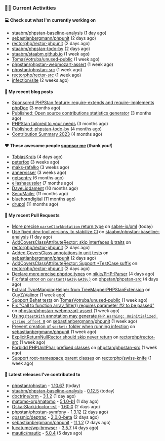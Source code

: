 ### 👨‍💻 Current Activities


#### 💻 Check out what I'm currently working on

- [staabm/phpstan-baseline-analysis](https://github.com/staabm/phpstan-baseline-analysis) (1 day ago)
- [sebastianbergmann/phpunit](https://github.com/sebastianbergmann/phpunit) (2 days ago)
- [rectorphp/rector-phpunit](https://github.com/rectorphp/rector-phpunit) (2 days ago)
- [staabm/phpstan-todo-by](https://github.com/staabm/phpstan-todo-by) (2 days ago)
- [staabm/staabm.github.io](https://github.com/staabm/staabm.github.io) (1 week ago)
- [TomasVotruba/unused-public](https://github.com/TomasVotruba/unused-public) (1 week ago)
- [phpstan/phpstan-webmozart-assert](https://github.com/phpstan/phpstan-webmozart-assert) (1 week ago)
- [phpstan/phpstan-src](https://github.com/phpstan/phpstan-src) (1 week ago)
- [rectorphp/rector-src](https://github.com/rectorphp/rector-src) (1 week ago)
- [infection/site](https://github.com/infection/site) (2 weeks ago)


#### 📜 My recent blog posts

- [Sponsored PHPStan feature: require-extends and require-implements phpDoc](https://staabm.github.io/2024/01/15/phpstan-require-extends-implements.html) (3 months ago)
- [Published: Open source contributions statistics generator](https://staabm.github.io/2024/01/10/oss-contribs-published.html) (3 months ago)
- [PHPStan tailored to your needs](https://staabm.github.io/2024/01/01/phpstan-customizing.html) (3 months ago)
- [Published: phpstan-todo-by](https://staabm.github.io/2023/12/17/phpstan-todo-by-published.html) (4 months ago)
- [Contribution Summary 2023](https://staabm.github.io/2023/12/07/contribution-summary-2023.html) (4 months ago)


#### ❤️ These awesome people [sponsor me](https://github.com/sponsors/staabm) (thank you!)

- [TobiasKrais](https://github.com/TobiasKrais) (4 days ago)
- [peterfox](https://github.com/peterfox) (3 weeks ago)
- [maks-rafalko](https://github.com/maks-rafalko) (3 weeks ago)
- [annervisser](https://github.com/annervisser) (3 weeks ago)
- [getsentry](https://github.com/getsentry) (6 months ago)
- [eliashaeussler](https://github.com/eliashaeussler) (7 months ago)
- [DaveLiddament](https://github.com/DaveLiddament) (10 months ago)
- [SecuMailer](https://github.com/SecuMailer) (11 months ago)
- [bluehorndigital](https://github.com/bluehorndigital) (11 months ago)
- [drupol](https://github.com/drupol) (11 months ago)


#### 🔨 My recent Pull Requests

- [More precise `parseClarkNotation` return type](https://github.com/sabre-io/xml/pull/272) on [sabre-io/xml](https://github.com/sabre-io/xml) (today)
- [Use fixed dev-tool versions, to stabilize CI](https://github.com/staabm/phpstan-baseline-analysis/pull/155) on [staabm/phpstan-baseline-analysis](https://github.com/staabm/phpstan-baseline-analysis) (1 day ago)
- [AddCoversClassAttributeRector: skip interfaces &amp; traits](https://github.com/rectorphp/rector-phpunit/pull/325) on [rectorphp/rector-phpunit](https://github.com/rectorphp/rector-phpunit) (2 days ago)
- [Added CoversClass annotations in unit tests](https://github.com/sebastianbergmann/phpunit/pull/5814) on [sebastianbergmann/phpunit](https://github.com/sebastianbergmann/phpunit) (2 days ago)
- [AddCoversClassAttributeRector: Support *TestCase suffix](https://github.com/rectorphp/rector-phpunit/pull/324) on [rectorphp/rector-phpunit](https://github.com/rectorphp/rector-phpunit) (2 days ago)
- [Declare more precise phpdoc types](https://github.com/nikic/PHP-Parser/pull/993) on [nikic/PHP-Parser](https://github.com/nikic/PHP-Parser) (4 days ago)
- [Fix fatal error on `constant(&#39;&#39;)`](https://github.com/phpstan/phpstan-src/pull/3013) on [phpstan/phpstan-src](https://github.com/phpstan/phpstan-src) (4 days ago)
- [Extract TypeMappingHelper from TreeMapperPHPStanExtension](https://github.com/CuyZ/Valinor/pull/523) on [CuyZ/Valinor](https://github.com/CuyZ/Valinor) (1 week ago)
- [Support Behat tests](https://github.com/TomasVotruba/unused-public/pull/108) on [TomasVotruba/unused-public](https://github.com/TomasVotruba/unused-public) (1 week ago)
- [Fix &#34;Call to function array_filter() requires parameter #2 to be passed&#34;](https://github.com/phpstan/phpstan-webmozart-assert/pull/181) on [phpstan/phpstan-webmozart-assert](https://github.com/phpstan/phpstan-webmozart-assert) (1 week ago)
- [Using `@testWith` annotation may generate `PHP Warning: Uninitialized string offset 0`](https://github.com/sebastianbergmann/phpunit/pull/5802) on [sebastianbergmann/phpunit](https://github.com/sebastianbergmann/phpunit) (1 week ago)
- [Prevent creation of `socket:` folder when running infection](https://github.com/sebastianbergmann/phpunit/pull/5797) on [sebastianbergmann/phpunit](https://github.com/sebastianbergmann/phpunit) (1 week ago)
- [ExplicitReturnNullRector should skip never return](https://github.com/rectorphp/rector-src/pull/5802) on [rectorphp/rector-src](https://github.com/rectorphp/rector-src) (1 week ago)
- [Forbidd PHPUnitPhar prefixed classes](https://github.com/phpstan/phpstan-src/pull/3002) on [phpstan/phpstan-src](https://github.com/phpstan/phpstan-src) (1 week ago)
- [Support root-namespace parent classes](https://github.com/rectorphp/swiss-knife/pull/19) on [rectorphp/swiss-knife](https://github.com/rectorphp/swiss-knife) (1 week ago)


#### 🔭 Latest releases I've contributed to

- [phpstan/phpstan](https://github.com/phpstan/phpstan) - [1.10.67](https://github.com/phpstan/phpstan/releases/tag/1.10.67) (today)
- [staabm/phpstan-baseline-analysis](https://github.com/staabm/phpstan-baseline-analysis) - [0.12.5](https://github.com/staabm/phpstan-baseline-analysis/releases/tag/0.12.5) (today)
- [doctrine/orm](https://github.com/doctrine/orm) - [3.1.2](https://github.com/doctrine/orm/releases/tag/3.1.2) (1 day ago)
- [matomo-org/matomo](https://github.com/matomo-org/matomo) - [5.1.0-b1](https://github.com/matomo-org/matomo/releases/tag/5.1.0-b1) (1 day ago)
- [OskarStark/doctor-rst](https://github.com/OskarStark/doctor-rst) - [1.60.0](https://github.com/OskarStark/doctor-rst/releases/tag/1.60.0) (2 days ago)
- [phpstan/phpstan-symfony](https://github.com/phpstan/phpstan-symfony) - [1.3.12](https://github.com/phpstan/phpstan-symfony/releases/tag/1.3.12) (2 days ago)
- [qossmic/deptrac](https://github.com/qossmic/deptrac) - [2.0.0-beta](https://github.com/qossmic/deptrac/releases/tag/2.0.0-beta) (2 days ago)
- [sebastianbergmann/phpunit](https://github.com/sebastianbergmann/phpunit) - [11.1.2](https://github.com/sebastianbergmann/phpunit/releases/tag/11.1.2) (2 days ago)
- [lucatume/wp-browser](https://github.com/lucatume/wp-browser) - [3.5.7](https://github.com/lucatume/wp-browser/releases/tag/3.5.7) (4 days ago)
- [mautic/mautic](https://github.com/mautic/mautic) - [5.0.4](https://github.com/mautic/mautic/releases/tag/5.0.4) (5 days ago)
